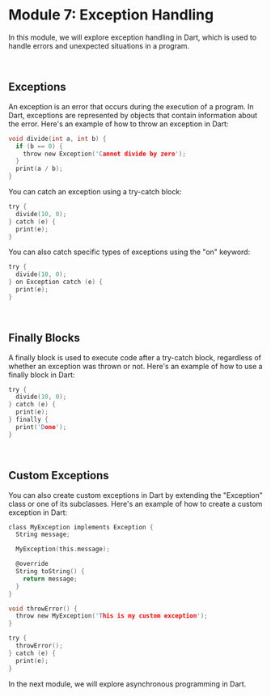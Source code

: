 # Module 7: Exception Handling

In this module, we will explore exception handling in Dart, which is used to handle errors and unexpected situations in a program.

<br/>

## Exceptions

An exception is an error that occurs during the execution of a program. In Dart, exceptions are represented by objects that contain information about the error. Here's an example of how to throw an exception in Dart:

```C
void divide(int a, int b) {
  if (b == 0) {
    throw new Exception('Cannot divide by zero');
  }
  print(a / b);
}
```

You can catch an exception using a try-catch block:

```C
try {
  divide(10, 0);
} catch (e) {
  print(e);
}
```

You can also catch specific types of exceptions using the "on" keyword:

```C
try {
  divide(10, 0);
} on Exception catch (e) {
  print(e);
}
```

<br/>

## Finally Blocks

A finally block is used to execute code after a try-catch block, regardless of whether an exception was thrown or not. Here's an example of how to use a finally block in Dart:

```C
try {
  divide(10, 0);
} catch (e) {
  print(e);
} finally {
  print('Done');
}
```

<br/>

## Custom Exceptions

You can also create custom exceptions in Dart by extending the "Exception" class or one of its subclasses. Here's an example of how to create a custom exception in Dart:

```C
class MyException implements Exception {
  String message;

  MyException(this.message);

  @override
  String toString() {
    return message;
  }
}

void throwError() {
  throw new MyException('This is my custom exception');
}

try {
  throwError();
} catch (e) {
  print(e);
}
```

In the next module, we will explore asynchronous programming in Dart.